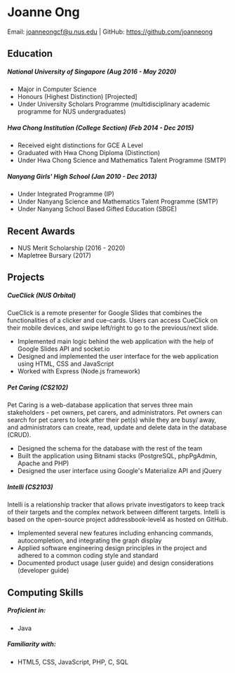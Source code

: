 # Joanne Ong

Email: joanneongcf@u.nus.edu | GitHub: https://github.com/joanneong

## Education

##### National University of Singapore (Aug 2016 - May 2020)
- Major in Computer Science
- Honours (Highest Distinction) [Projected]
- Under University Scholars Programme (multidisciplinary academic programme for NUS undergraduates)

##### Hwa Chong Institution (College Section) (Feb 2014 - Dec 2015)
- Received eight distinctions for GCE A Level
- Graduated with Hwa Chong Diploma (Distinction)
- Under Hwa Chong Science and Mathematics Talent Programme (SMTP)

##### Nanyang Girls' High School (Jan 2010 - Dec 2013)
- Under Integrated Programme (IP)
- Under Nanyang Science and Mathematics Talent Programme (SMTP)
- Under Nanyang School Based Gifted Education (SBGE)

## Recent Awards

- NUS Merit Scholarship (2016 - 2020)
- Mapletree Bursary (2017)

## Projects

##### CueClick (NUS Orbital)
CueClick is a remote presenter for Google Slides that combines the functionalities of a clicker
and cue-cards. Users can access CueClick on their mobile devices, and swipe left/right to go to
the previous/next slide.

- Implemented main logic behind the web application with the help of Google Slides API and socket.io
- Designed and implemented the user interface for the web application using HTML, CSS and JavaScript
- Worked with Express (Node.js framework)

##### Pet Caring (CS2102)
Pet Caring is a web-database application that serves three main stakeholders - pet owners, pet carers, and administrators. Pet owners can search for pet carers to look after their pet(s) while they are busy/ away, and administrators can create, read, update and delete data in the database (CRUD).

- Designed the schema for the database with the rest of the team
- Built the application using Bitnami stacks (PostgreSQL, phpPgAdmin, Apache and PHP)
- Designed the user interface using Google's Materialize API and jQuery

##### Intelli (CS2103)
Intelli is a relationship tracker that allows private investigators to keep track of their targets and the complex network between different targets. Intelli is based on the open-source project addressbook-level4 as hosted on GitHub.

- Implemented several new features including enhancing commands, autocompletion, and integrating the graph display
- Applied software engineering design principles in the project and adhered to a common coding style and standard
- Documented product usage (user guide) and design considerations (developer guide)

## Computing Skills

##### Proficient in:
- Java

##### Familiarity with:
- HTML5, CSS, JavaScript, PHP, C, SQL
